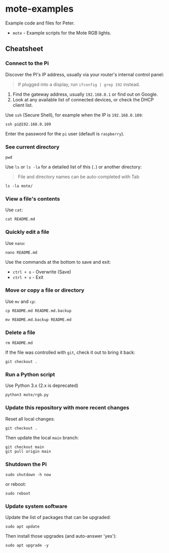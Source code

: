 # mote-examples

Example code and files for Peter.

* `mote` - Example scripts for the Mote RGB lights.


## Cheatsheet

### Connect to the Pi

Discover the PI's IP address, usually via your router's internal control panel:

> If plugged into a display, run `ifconfig | grep 192` instead.

1. Find the gateway address, usually `192.168.0.1` or find out on Google.
2. Look at any available list of connected devices, or check the DHCP client list.

Use `ssh` (Secure Shell), for example when the IP is `192.168.0.109`:

```shell
ssh pi@192.168.0.109
```

Enter the password for the `pi` user (default is `raspberry`).

### See current directory

```shell
pwd
```

Use `ls` or `ls -la` for a detailed list of this (`.`) or another directory:

> File and directory names can be auto-completed with Tab

```shell
ls -la mote/
```

### View a file's contents

Use `cat`:

```shell
cat README.md
```

### Quickly edit a file

Use `nano`:

```shell
nano README.md
```

Use the commands at the bottom to save and exit:

* `ctrl + o` - Overwrite (Save)
* `ctrl + x` - Exit

### Move or copy a file or directory

Use `mv` and `cp`:

```shell
cp README.md README.md.backup
```

```shell
mv README.md.backup README.md
```

### Delete a file

```shell
rm README.md
```

If the file was controlled with `git`, check it out to bring it back:

```shell
git checkout .
```

### Run a Python script

Use Python 3.x (2.x is deprecated)

```shell
python3 mote/rgb.py
```

### Update this repository with more recent changes

Reset all local changes:

```shell
git checkout .
```

Then update the local `main` branch:

```shell
git checkout main
git pull origin main
```

### Shutdown the Pi

```shell
sudo shutdown -h now
```

or reboot:

```shell
sudo reboot
```

### Update system software

Update the list of packages that can be upgraded:

```shell
sudo apt update
```

Then install those upgrades (and auto-answer 'yes'):

```shell
sudo apt upgrade -y
```

